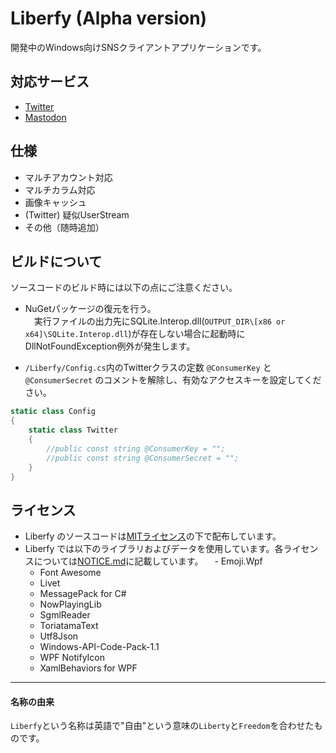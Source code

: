 ﻿# Liberfy (Alpha version)
開発中のWindows向けSNSクライアントアプリケーションです。

## 対応サービス
- [Twitter](https://developer.twitter.com/)
- [Mastodon](https://github.com/tootsuite)
<!-- - [Frost](https://github.com/Frost-Dev/Frost)（予定）-->

## 仕様
- マルチアカウント対応
- マルチカラム対応
- 画像キャッシュ
- (Twitter) 疑似UserStream
- その他（随時追加）

## ビルドについて
ソースコードのビルド時には以下の点にご注意ください。
- NuGetパッケージの復元を行う。  
　実行ファイルの出力先にSQLite.Interop.dll(`OUTPUT_DIR\[x86 or x64]\SQLite.Interop.dll`)が存在しない場合に起動時にDllNotFoundException例外が発生します。

- `/Liberfy/Config.cs`内のTwitterクラスの定数 `@ConsumerKey` と `@ConsumerSecret` のコメントを解除し、有効なアクセスキーを設定してください。  
```csharp:/Liberfy/Config.cs
static class Config
{
    static class Twitter
    {
        //public const string @ConsumerKey = "";
        //public const string @ConsumerSecret = "";
    }
}
```

## ライセンス
- Liberfy のソースコードは[MITライセンス](https://github.com/atst1996/Liberfy/blob/master/LICENSE)の下で配布しています。
- Liberfy では以下のライブラリおよびデータを使用しています。各ライセンスについては[NOTICE.md](https://github.com/atst1996/Liberfy/blob/master/NOTICE.md)に記載しています。
　- Emoji.Wpf
  - Font Awesome
  - Livet
  - MessagePack for C#
  - NowPlayingLib
  - SgmlReader
  - ToriatamaText
  - Utf8Json
  - Windows-API-Code-Pack-1.1
  - WPF NotifyIcon
  - XamlBehaviors for WPF

---

#### 名称の由来
`Liberfy`という名称は英語で"自由"という意味の`Liberty`と`Freedom`を合わせたものです。
